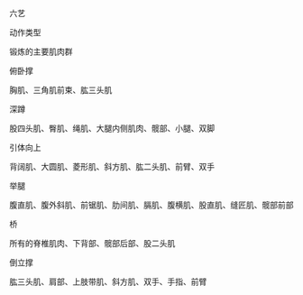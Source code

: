 六艺

  

动作类型

锻炼的主要肌肉群

俯卧撑

胸肌、三角肌前束、肱三头肌

深蹲

股四头肌、臀肌、绳肌、大腿内侧肌肉、髋部、小腿、双脚

引体向上

背阔肌、大圆肌、菱形肌、斜方肌、肱二头肌、前臂、双手

举腿

腹直肌、腹外斜肌、前锯肌、肋间肌、膈肌、腹横肌、股直肌、缝匠肌、髋部前部  

桥

所有的脊椎肌肉、下背部、髋部后部、股二头肌

倒立撑

肱三头肌、肩部、上肢带肌、斜方肌、双手、手指、前臂

  


